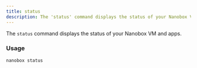 ```yaml
---
title: status
description: The 'status' command displays the status of your Nanobox VM and apps.
---
```


The `status` command displays the status of your Nanobox VM and apps.

### Usage
```bash
nanobox status
```
